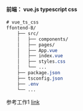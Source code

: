 #### 前端： vue.js typescript css
```css 
# vue_ts_css
ffontend-B/
    ├── src/
    │   ├── components/
    │   ├── pages/
    │   ├── App.vue
    │   ├── index.vue
    │   ├── styles.css
    │   └── ...
    ├── package.json
    ├── tsconfig.json
    ├── .env
    └── ...
```

参考工作1 [link](https://github.com/flora-dream/rag-vue-frontend)


